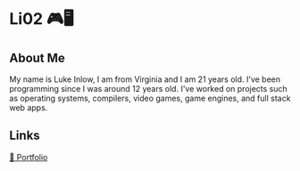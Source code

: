 # Li02 🎮🖥️

## About Me
My name is Luke Inlow, I am from Virginia and I am 21 years old. I've been programming since I was around 12 years old. I've worked on projects such as operating systems, compilers, video games, game engines, and full stack web apps.

## Links
[📝 Portfolio](https://lii02.github.io/portfolio/)

<!--
**Lii02/Lii02** is a ✨ _special_ ✨ repository because its `README.md` (this file) appears on your GitHub profile.

Here are some ideas to get you started:

- 🔭 I’m currently working on ...
- 🌱 I’m currently learning ...
- 👯 I’m looking to collaborate on ...
- 🤔 I’m looking for help with ...
- 💬 Ask me about ...
- 📫 How to reach me: ...
- 😄 Pronouns: ...
- ⚡ Fun fact: ...
-->
